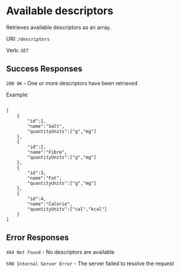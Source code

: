 # Available descriptors

Retrieves available descriptors as an array.

URI: `/descriptors`

Verb: `GET`

## Success Responses

`200 OK` - One or more descriptors have been retrieved

Example:

```

[
	{
		"id":1,
		"name":"Salt",
		"quantityUnits":["g","mg"]
	},
	{
		"id":2,
		"name":"Fibre",
		"quantityUnits":["g","mg"]
	},
	{
		"id":3,
		"name":"Fat",
		"quantityUnits":["g","mg"]
	},
	{
		"id":4,
		"name":"Calorie",
		"quantityUnits":["cal","kcal"]
	}
]

```

## Error Responses

`404 Not Found` - No descriptors are available

`500 Internal Server Error` - The server failed to resolve the request